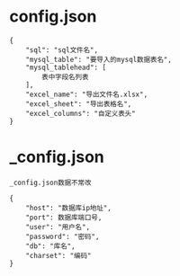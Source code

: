 <!--
 * @Author: dingdingtao
 * @Date: 2020-12-30 18:56:17
 * @LastEditTime: 2020-12-31 11:25:00
 * @LastEditors: dingdingtao
 * @Description: 
-->


# config.json
```
{
    "sql": "sql文件名",
    "mysql_table": "要导入的mysql数据表名",
    "mysql_tablehead": [
        表中字段名列表
    ],
    "excel_name": "导出文件名.xlsx",
    "excel_sheet": "导出表格名",
    "excel_columns": "自定义表头"
}

```


# _config.json

```
_config.json数据不常改

{
    "host": "数据库ip地址",
    "port": 数据库端口号,
    "user": "用户名",
    "password": "密码",
    "db": "库名",
    "charset": "编码"
}

```